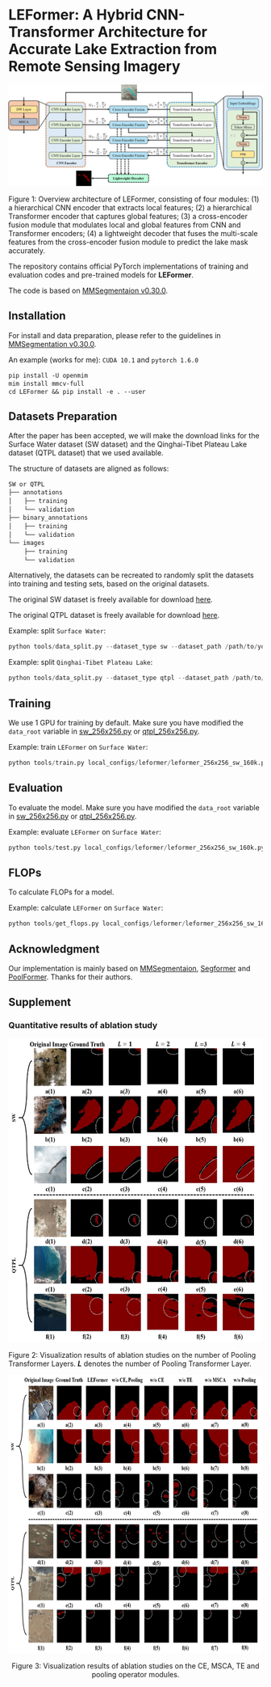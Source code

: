 # LEFormer: A Hybrid CNN-Transformer Architecture for Accurate Lake Extraction from Remote Sensing Imagery

[//]: # (![]&#40;resources/overall_architecture_diagram.jpg&#41;)
<p align="center">
    <img src="./resources/overall_architecture_diagram.jpg">
</p>

Figure 1: Overview architecture of LEFormer, consisting of four modules: (1) a hierarchical CNN encoder that extracts local features; (2) a  hierarchical Transformer encoder that captures global features; (3) a  cross-encoder fusion module that modulates local and global features from CNN and Transformer encoders; (4) a lightweight decoder that fuses the multi-scale features from the cross-encoder fusion module to predict the lake mask accurately.

The repository contains official PyTorch implementations of training and evaluation codes and pre-trained models for **LEFormer**.

[//]: # (The paper is in [Here]&#40;https://arxiv.org/pdf/2209.08575.pdf&#41;.)

The code is based on [MMSegmentaion v0.30.0](https://github.com/open-mmlab/MMSegmentation/tree/v0.30.0).

## Installation

For install and data preparation, please refer to the guidelines in [MMSegmentation v0.30.0](https://github.com/open-mmlab/mmsegmentation/tree/v0.30.0).

An example (works for me): ```CUDA 10.1``` and  ```pytorch 1.6.0``` 

```
pip install -U openmim
mim install mmcv-full
cd LEFormer && pip install -e . --user
```

## Datasets Preparation

[//]: # (The Surface Water dataset &#40;SW dataset&#41; and Qinghai-Tibet Plateau Lake dataset &#40;QTPL dataset&#41; can be  download from [here]&#40;https://pan.baidu.com/s/1H2d6h3p3PtZw-g7PhNx9Tw?pwd=p0t7&#41;. )
After the paper has been accepted, we will make the download links for the Surface Water dataset (SW dataset) and the Qinghai-Tibet Plateau Lake dataset (QTPL dataset) that we used available.

The structure of datasets are aligned as follows:
```
SW or QTPL
├── annotations
│　　├── training 
│　　└── validation 
├── binary_annotations
│　　├── training 
│　　└── validation 
└── images  
 　　├── training 
　 　└── validation 
```
Alternatively, the datasets can be recreated to randomly split the datasets into training and testing sets, based on the original datasets.  

The original SW dataset is freely available for download [here](https://aistudio.baidu.com/aistudio/datasetdetail/75148).

The original QTPL dataset is freely available for download [here](http://www.ncdc.ac.cn/portal/metadata/b4d9fb27-ec93-433d-893a-2689379a3fc0).

Example: split ```Surface Water```:
```python
python tools/data_split.py --dataset_type sw --dataset_path /path/to/your/surface_water/train_data --save_path /path/to/save/dataset
```

Example: split ```Qinghai-Tibet Plateau Lake```:
```python
python tools/data_split.py --dataset_type qtpl --dataset_path /path/to/your/LakeWater --save_path /path/to/save/dataset
```


## Training

We use 1 GPU for training by default. Make sure you have modified the `data_root` variable in [sw_256x256.py](local_configs/_base_/datasets/sw_256x256.py) or [qtpl_256x256.py](local_configs/_base_/datasets/qtpl_256x256.py).    

Example: train ```LEFormer``` on ```Surface Water```:

```python
python tools/train.py local_configs/leformer/leformer_256x256_sw_160k.py
```

## Evaluation
To evaluate the model. Make sure you have modified the `data_root` variable in [sw_256x256.py](local_configs/_base_/datasets/sw_256x256.py) or [qtpl_256x256.py](local_configs/_base_/datasets/qtpl_256x256.py).  

Example: evaluate ```LEFormer``` on ```Surface Water```:

```python
python tools/test.py local_configs/leformer/leformer_256x256_sw_160k.py local_configs/pretrained_models/leformer_sw.pth --eval mIoU mFscore
```

## FLOPs

To calculate FLOPs for a model.

Example: calculate ```LEFormer``` on ```Surface Water```:

```python
python tools/get_flops.py local_configs/leformer/leformer_256x256_sw_160k.py --shape 256 256
```

## Acknowledgment

Our implementation is mainly based on [MMSegmentaion](https://github.com/open-mmlab/mmsegmentation/tree/v0.30.0), [Segformer](https://github.com/NVlabs/SegFormer) and [PoolFormer](https://github.com/sail-sg/poolformer). Thanks for their authors.


[//]: # (## LICENSE)

[//]: # ()
[//]: # (This repo is under the Apache-2.0 license. For commercial use, please contact the authors. )


## Supplement 
### Quantitative results of ablation study

<p align="center">
    <img src="./resources/ablation_study_1.jpg" height="600">
</p>

Figure 2: Visualization results of ablation studies on the number of Pooling Transformer Layers. **_L_** denotes the number of Pooling Transformer Layer.

<p align="center">
    <img src="./resources/ablation_study_2.jpg" height="550">
</p>

<p align="center">
    Figure 3: Visualization results of ablation studies on the CE, MSCA, TE and pooling operator modules.
</p>

